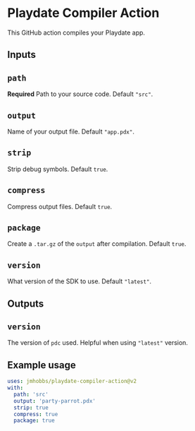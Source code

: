 # Playdate Compiler Action

This GitHub action compiles your Playdate app.

## Inputs

## `path`

**Required** Path to your source code. Default `"src"`.

## `output`

Name of your output file. Default `"app.pdx"`.

## `strip`

Strip debug symbols. Default `true`.

## `compress`

Compress output files. Default `true`.

## `package`

Create a `.tar.gz` of the `output` after compilation. Default `true`.

## `version`

What version of the SDK to use.  Default `"latest"`.

## Outputs

## `version`

The version of `pdc` used. Helpful when using `"latest"` version.

## Example usage

```yaml
uses: jmhobbs/playdate-compiler-action@v2
with:
  path: 'src'
  output: 'party-parrot.pdx'
  strip: true
  compress: true
  package: true
```
